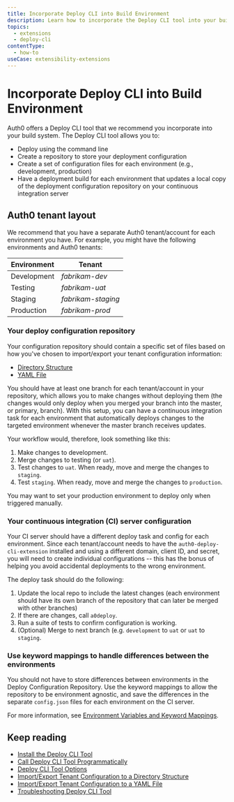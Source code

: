 ```yaml
---
title: Incorporate Deploy CLI into Build Environment
description: Learn how to incorporate the Deploy CLI tool into your build environment.
topics:
  - extensions
  - deploy-cli
contentType:
  - how-to
useCase: extensibility-extensions
---
```

# Incorporate Deploy CLI into Build Environment

Auth0 offers a Deploy CLI tool that we recommend you incorporate into your build system. The Deploy CLI tool allows you to:

* Deploy using the command line
* Create a repository to store your deployment configuration
* Create a set of configuration files for each environment (e.g., development, production)
* Have a deployment build for each environment that updates a local copy of the deployment configuration repository on your continuous integration server

## Auth0 tenant layout

We recommend that you have a separate Auth0 tenant/account for each environment you have. For example, you might have the following environments and Auth0 tenants:

| Environment | Tenant |
| - | - |
| Development | *fabrikam-dev* |
| Testing | *fabrikam-uat* |
| Staging | *fabrikam-staging* |
| Production | *fabrikam-prod* |

### Your deploy configuration repository

Your configuration repository should contain a specific set of files based on how you've chosen to import/export your tenant configuration information:

* [Directory Structure](/extensions/deploy-cli/guides/import-export-directory-structure)
* [YAML File](/extensions/deploy-cli/guides/import-export-yaml-file)

You should have at least one branch for each tenant/account in your repository, which allows you to make changes without deploying them (the changes would only deploy when you merged your branch into the master, or primary, branch). With this setup, you can have a continuous integration task for each environment that automatically deploys changes to the targeted environment whenever the master branch receives updates.

Your workflow would, therefore, look something like this:

1. Make changes to development.
2. Merge changes to testing (or `uat`).
3. Test changes to `uat`. When ready, move and merge the changes to `staging`.
4. Test `staging`. When ready, move and merge the changes to `production`.

You may want to set your production environment to deploy only when triggered manually.

### Your continuous integration (CI) server configuration

Your CI server should have a different deploy task and config for each environment. Since each tenant/account needs to have the `auth0-deploy-cli-extension` installed and using a different domain, client ID, and secret, you will need to create individual configurations -- this has the bonus of helping you avoid accidental deployments to the wrong environment.

The deploy task should do the following:

 1.  Update the local repo to include the latest changes (each environment should have its own branch of the repository that can later be merged with other branches)
 1.  If there are changes, call `a0deploy`.
 1.  Run a suite of tests to confirm configuration is working.
 1.  (Optional) Merge to next branch (e.g. `development` to `uat` or `uat` to `staging`.

### Use keyword mappings to handle differences between the environments

You should not have to store differences between environments in the Deploy Configuration Repository. Use the keyword mappings to allow the repository to be environment agnostic, and save the differences in the separate `config.json` files for each environment on the CI server.

For more information, see [Environment Variables and Keyword Mappings](/extensions/deploy-cli/references/environment-variables-keyword-mappings).

## Keep reading

* [Install the Deploy CLI Tool](/extensions/deploy-cli/guides/install-deploy-cli)
* [Call Deploy CLI Tool Programmatically](/extensions/deploy-cli/guides/call-deploy-cli-programmatically)
* [Deploy CLI Tool Options](/extensions/deploy-cli/references/deploy-cli-options)
* [Import/Export Tenant Configuration to a Directory Structure](/extensions/deploy-cli/guides/import-export-directory-structure)
* [Import/Export Tenant Configuration to a YAML File](/extensions/deploy-cli/guides/import-export-yaml-file)
* [Troubleshooting Deploy CLI Tool](/extensions/deploy-cli/references/troubleshooting)
